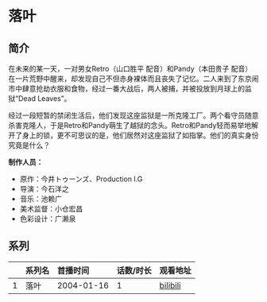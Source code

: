# 落叶


## 简介

在未来的某一天，一对男女Retro（山口胜平 配音）和Pandy（本田贵子 配音）在一片荒野中醒来，却发现自己不但赤身裸体而且丧失了记忆。二人来到了东京闹市中肆意抢劫衣服和食物，经过一番大战后，两人被捕，并被投放到月球上的监狱“Dead Leaves”。  

经过一段短暂的禁闭生活后，他们发现这座监狱是一所克隆工厂。两个看守员随意杀害克隆人，于是Retro和Pandy萌生了越狱的念头。Retro和Pandy轻而易举地解开了身上的锁，更不可思议的是，他们居然对这座监狱了如指掌。他们的真实身份究竟是什么？

**制作人员：**
- 原作：今井トゥーンズ、Production I.G
- 导演：今石洋之
- 音乐：池赖广
- 美术监督：小仓宏昌
- 色彩设计：广濑泉



## 系列

|     |   系列名   |   首播时间  | 话数/时长  | 观看地址 |
|:---  |:------    |:----      |:---       |:---  |
| 1 | 落叶 | 2004-01-16 | 1 | [bilibili](https://www.bilibili.com/bangumi/play/ss1927)  |



